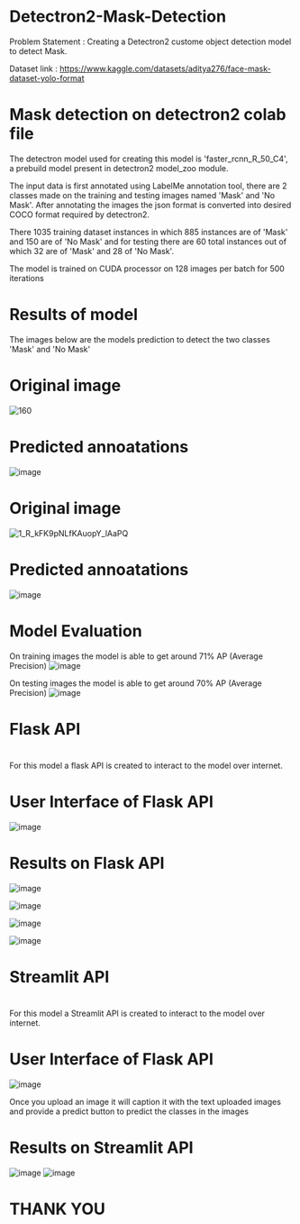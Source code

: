 # Detectron2-Mask-Detection
Problem Statement : Creating a Detectron2 custome object detection model to detect Mask.

Dataset link : https://www.kaggle.com/datasets/aditya276/face-mask-dataset-yolo-format


# Mask detection on detectron2 colab file

The detectron model used for creating this model is 'faster_rcnn_R_50_C4', a prebuild model present in detectron2 model_zoo module.

The input data is first annotated using LabelMe annotation tool, there are 2 classes made on the training and testing images named 'Mask' and 'No Mask'. After annotating the images the json format is converted into desired COCO format required by detectron2.

There 1035 training dataset instances in which 885 instances are of 'Mask' and 150 are of 'No Mask' and for testing there are 60 total instances out of which 32 are of 'Mask' and 28 of 'No Mask'.

The model is trained on CUDA processor on 128 images per batch for 500 iterations

# Results of model
The images below are the models prediction to detect the two classes 'Mask' and 'No Mask'

# Original image
![160](https://github.com/IYashCanCode/Detectron2-Mask-Detection/assets/91466909/7772e6f2-f0cc-4a18-9fac-e88ee2109bfe)

# Predicted annoatations 
![image](https://github.com/IYashCanCode/Detectron2-Mask-Detection/assets/91466909/2bebda70-721e-40e6-a633-ba22e0b854cf)


# Original image
![1_R_kFK9pNLfKAuopY_lAaPQ](https://github.com/IYashCanCode/Detectron2-Mask-Detection/assets/91466909/37ec9456-2139-4a07-b019-456177910dcb)

# Predicted annoatations 
![image](https://github.com/IYashCanCode/Detectron2-Mask-Detection/assets/91466909/638231cf-1dd6-473e-b02d-99215df14254)



# Model Evaluation 

On training images the model is able to get around 71% AP (Average Precision)
![image](https://github.com/IYashCanCode/Detectron2-Mask-Detection/assets/91466909/330a0c0a-0b5d-4ed9-bc22-8373fa7d4a83)


On testing images the model is able to get around 70% AP (Average Precision)
![image](https://github.com/IYashCanCode/Detectron2-Mask-Detection/assets/91466909/5ba99d51-961a-4348-aead-522512d07242)



#
# Flask API
#
For this model a flask API is created to interact to the model over internet.

# User Interface of Flask API
![image](https://github.com/IYashCanCode/Detectron2-Mask-Detection/assets/91466909/ecd782ac-8fc3-42e0-a647-7b276b666f84)


# Results on Flask API
![image](https://github.com/IYashCanCode/Detectron2-Mask-Detection/assets/91466909/7331cfb9-1e71-42db-87de-ea62647cf1a6)

![image](https://github.com/IYashCanCode/Detectron2-Mask-Detection/assets/91466909/bf41e1c4-2c9e-46c8-98dc-6691aec99d61)


![image](https://github.com/IYashCanCode/Detectron2-Mask-Detection/assets/91466909/dd6aabb6-693a-4a84-97ee-6b5cf11be42b)

![image](https://github.com/IYashCanCode/Detectron2-Mask-Detection/assets/91466909/1567d777-983f-4502-9f5d-c78e2baa38e8)


#
# Streamlit API
#
For this model a Streamlit API is created to interact to the model over internet.

# User Interface of Flask API
![image](https://github.com/IYashCanCode/Detectron2-Mask-Detection/assets/91466909/83b3bacb-b78a-42ce-833f-9ac634e0759f)

Once you upload an image it will caption it with the text uploaded images and provide a predict button to predict the classes in the images

# Results on Streamlit API
![image](https://github.com/IYashCanCode/Detectron2-Mask-Detection/assets/91466909/b6b1a4fa-ef62-405e-b056-cbfe67feba41)
![image](https://github.com/IYashCanCode/Detectron2-Mask-Detection/assets/91466909/0450a4dc-398b-479a-b84c-2f09a5012dc2)

# THANK YOU 







